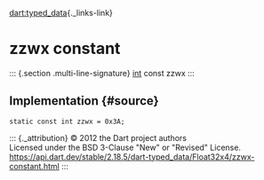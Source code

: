 [dart:typed\_data](../../dart-typed_data/dart-typed_data-library){._links-link}

zzwx constant
=============

::: {.section .multi-line-signature}
[int](../../dart-core/int-class) const zzwx
:::

Implementation {#source}
--------------

``` {.language-dart data-language="dart"}
static const int zzwx = 0x3A;
```

::: {._attribution}
© 2012 the Dart project authors\
Licensed under the BSD 3-Clause \"New\" or \"Revised\" License.\
<https://api.dart.dev/stable/2.18.5/dart-typed_data/Float32x4/zzwx-constant.html>
:::
